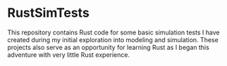 # RustSimTests
This repository contains Rust code for some basic simulation tests I have created during my initial exploration into modeling and simulation. These projects also serve as an opportunity for learning Rust as I began this adventure with very little Rust experience.
